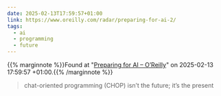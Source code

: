 ```yaml
---
date: 2025-02-13T17:59:57+01:00
link: https://www.oreilly.com/radar/preparing-for-ai-2/
tags:
  - ai
  - programming
  - future
---
```

{{% marginnote %}}Found at "[Preparing for AI – O’Reilly](https://web.archive.org/web/20250213175957/https://www.oreilly.com/radar/preparing-for-ai-2/)" on 2025-02-13 17:59:57 +01:00.{{% /marginnote %}}

> chat-oriented programming (CHOP) isn’t the future; it’s the present